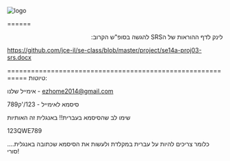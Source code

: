 ![logo](http://www.up2me.co.il/images/18345493.png)
 
 ======
 <p dir="rtl">
לינק לדף ההוראות של הSRS להגשה בסופ"ש הקרוב:

https://github.com/jce-il/se-class/blob/master/project/se14a-proj03-srs.docx

===========================================================
טיוטות:

אימייל שלנו - ezhome2014@gmail.com

סיסמא לאימייל - 123/'ק789

שימו לב שהסיסמא בעברית!! באנגלית זה האותיות 

123QWE789

כלומר צריכים להיות על עברית במקלדת ולעשות את הסיסמא שכתובה באנגלית.... סורי!

</p>
